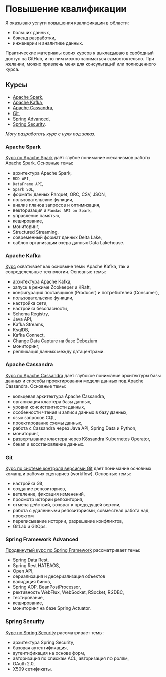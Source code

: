 # Повышение квалификации

Я оказываю услуги повышения квалификации в области:

- больших данных,
- бэкенд разработки,
- инженерии и аналитике данных.

Практические материалы своих курсов я выкладываю в свободный доступ на GitHub, и по ним можно заниматься самостоятельно. При желании, можно привлечь меня для консультаций или полноценного курса.

## Курсы

- [Apache Spark](#apache-spark),
- [Apache Kafka](#apache-kafka),
- [Apache Cassandra](#apache-cassandra),
- [Git](#git),
- [Spring Advanced](#spring-framework-advanced),
- [Spring Security](#spring-security).

*Могу разработать курс с нуля под заказ*.

### Apache Spark

[Курс по Apache Spark](https://github.com/neshkeev/spark-exercises) даёт глубое понимание механизмов работы Apache Spark. Основные темы:

- архитектура Apache Spark,
- `RDD API`,
- `DataFrame API`,
- `Spark SQL`,
- форматы данных Parquet, ORC, CSV, JSON,
- пользовательские функции,
- анализ планов запросов и оптимизация,
- векторизация и `Pandas API on Spark`,
- управление памятью,
- кеширование,
- мониторинг,
- Structured Streaming,
- cовременный формат данных Delta Lake,
- cаблон организации озера данных Data Lakehouse.

### Apache Kafka

[Курс](https://github.com/neshkeev/kafka-exercises) охватывает как основыне темы Apache Kafka, так и сопределельные технологии. Основные темы:

- архитектура Apache Kafka,
- запуск в режиме Zookeeper и KRaft,
- конфигурация поставщиков (Producer) и потребителей (Consumer),
- пользовательские функции,
- настройка сети,
- настройка безопасности,
- Schema Registry,
- Java API,
- Kafka Streams,
- KsqlDB,
- Kafka Connect,
- Change Data Capture на базе Debezium
- мониторинг,
- репликация данных между датацентрами.

### Apache Cassandra

[Курс по Apache Cassandra](https://github.com/neshkeev/cassandra-exercises) дает глубокое понимание архитектуры базы данных и способы проектирования модели данных под Apache Cassandra. Основные темы:

- кольцевая архитектура Apache Cassandra,
- организация кластера базы данных,
- уровни консистентности данных,
- особенности чтения и записи данных в базу данных,
- язык запросов CQL,
- проектирование схемы данных,
- работа с Cassandra через Java API, Spring Data и Python,
- мониторинг,
- развертывание кластера через K8ssandra Kubernetes Operator,
- бэкап и восстановление данных.

### Git

[Курс по системе контроля версиями Git](https://github.com/neshkeev/git-intro) дает понимание основных команд и рабочих сценариев (workflow). Основные темы:

- настройка Git,
- создание репозиториев,
- ветвление, фиксация изменений,
- просмотр истории репозитория,
- отмена действий, возврат к предыдущей версии,
- работа с удаленными репозиториями, совместная работа над проектом
- переписывание истории, разрешение конфликтов,
- GitLab и GitOps.

### Spring Framework Advanced

[Продвинутый курс по Spring Framework](https://github.com/neshkeev/spring-advanced) рассматривает темы:

- Spring Data Rest,
- Spring Rest HATEAOS,
- Open API,
- сериализация и десериализация объектов
- валидация бинов,
- Spring AOP, BeanPostProcessor,
- рективность WebFlux, WebSocket, RSocket, R2DBC,
- тестирование,
- кеширование,
- мониторинг на базе Spring Actuator.

### Spring Security

[Курс по Spring Security](https://github.com/neshkeev/spring-security-exercises) рассматривает темы:

- архитектура Spring Security,
- базовая аутентификация,
- аутентификация на основе форм,
- авторизация по спискам ACL, авторизация по ролям,
- OAuth 2.0,
- X509 сетификаты.